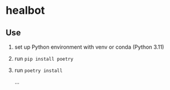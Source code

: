 # healbot



## Use

1. set up Python environment with venv or conda (Python 3.11)

2. run `pip install poetry`

3. run `poetry install`

   ...







